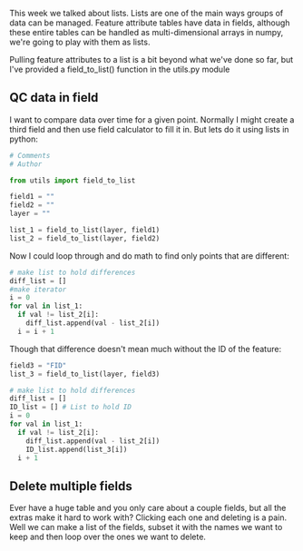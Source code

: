 This week we talked about lists. Lists are one of the main ways groups of data can be managed.
Feature attribute tables have data in fields, although these entire tables can be handled as multi-dimensional arrays in numpy, we're going to play with them as lists.

Pulling feature attributes to a list is a bit beyond what we've done so far, but I've provided a field_to_list() function in the utils.py module

## QC data in field
I want to compare data over time for a given point. Normally I might create a third field and then use field calculator to fill it in.
But lets do it using lists in python:

```python
# Comments
# Author

from utils import field_to_list

field1 = ""
field2 = ""
layer = ""

list_1 = field_to_list(layer, field1)
list_2 = field_to_list(layer, field2)
```

Now I could loop through and do math to find only points that are different:

```python
# make list to hold differences
diff_list = []
#make iterator
i = 0
for val in list_1:
  if val != list_2[i]:
    diff_list.append(val - list_2[i])
  i = i + 1
```

Though that difference doesn't mean much without the ID of the feature:

```python
field3 = "FID"
list_3 = field_to_list(layer, field3)

# make list to hold differences
diff_list = []
ID_list = [] # List to hold ID
i = 0
for val in list_1:
  if val != list_2[i]:
    diff_list.append(val - list_2[i])
    ID_list.append(list_3[i])
  i + 1
```

## Delete multiple fields
Ever have a huge table and you only care about a couple fields, but all the extras make it hard to work with? Clicking each one and deleting is a pain. Well we can make a list of the fields, subset it with the names we want to keep and then loop over the ones we want to delete.

